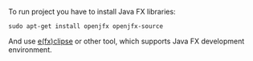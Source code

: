 To run project you have to install Java FX libraries:

```
sudo apt-get install openjfx openjfx-source
```

And use [e(fx)clipse](https://www.eclipse.org/efxclipse/install.html) or other tool,
which supports Java FX development environment.
